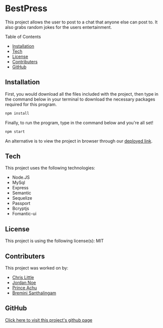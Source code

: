 # BestPress

This project allows the user to post to a chat that anyone else can post to. It also grabs random jokes for the users entertainment.
        
Table of Contents
* [Installation](#Installation)
* [Tech](#Tech)
* [License](#License)
* [Contributers](#Contributers)
* [GitHub](#Github)
        
## Installation
First, you would download all the files included with the project, then type in the command below in your terminal to download the necessary packages required for this program.

```sh
npm install
```

 Finally, to run the program, type in the command below and you're all set!

 ```sh
 npm start
 ```
 
 An alternative is to view the project in browser through our [deployed link](https://project2ru.herokuapp.com/login).
## Tech
This project uses the following technologies:
* Node.JS
* MySql
* Express
* Semantic
* Sequelize
* Passport
* Bcryptjs
* Fomantic-ui

## License
This project is using the following license(s): MIT

## Contributers
This project was worked on by:
* [Chris Little](https://github.com/Undeadmatrix/) 
* [Jordan Noe](https://github.com/Spicymelange/)
* [Prince Achu](https://github.com/princeachu/)
* [Bremini Santhalingam](https://github.com/minirutgersbc0321/)
        
## GitHub
[Click here to visit this project's github page](https://github.com/Undeadmatrix/Project2)
